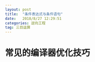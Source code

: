 ```yaml
---
layout: post
title:  "条件表达式与条件语句"
date:   2018/8/27 12:29:51 
categories: 逆向工程
tag: 三目运算
---
```


# 常见的编译器优化技巧
